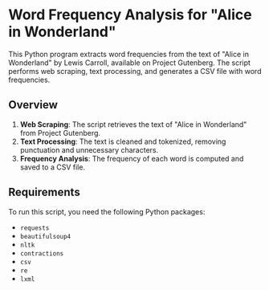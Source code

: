 # Word Frequency Analysis for "Alice in Wonderland"

This Python program extracts word frequencies from the text of "Alice in Wonderland" by Lewis Carroll, available on Project Gutenberg. The script performs web scraping, text processing, and generates a CSV file with word frequencies.

## Overview

1. **Web Scraping**: The script retrieves the text of "Alice in Wonderland" from Project Gutenberg.
2. **Text Processing**: The text is cleaned and tokenized, removing punctuation and unnecessary characters.
3. **Frequency Analysis**: The frequency of each word is computed and saved to a CSV file.

## Requirements

To run this script, you need the following Python packages:
- `requests`
- `beautifulsoup4`
- `nltk`
- `contractions`
- `csv`
- `re`
- `lxml`
